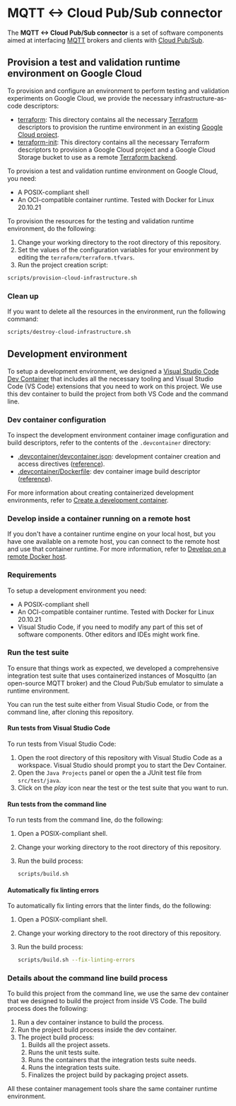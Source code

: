 # MQTT <-> Cloud Pub/Sub connector

The **MQTT <-> Cloud Pub/Sub connector** is a set of software components aimed
at interfacing [MQTT](https://mqtt.org/) brokers and clients with
[Cloud Pub/Sub](https://cloud.google.com/pubsub).

## Provision a test and validation runtime environment on Google Cloud

To provision and configure an environment to perform testing and validation experiments
on Google Cloud, we provide the necessary infrastructure-as-code descriptors:

- [terraform](terraform): This directory contains all the necessary [Terraform](https://www.terraform.io/)
    descriptors to provision the runtime environment in an existing
    [Google Cloud project](https://cloud.google.com/resource-manager/docs/cloud-platform-resource-hierarchy#projects).
- [terraform-init](terraform-init): This directory contains all the necessary Terraform descriptors
    to provision a Google Cloud project and a Google Cloud Storage bucket to use as a
    remote [Terraform backend](https://developer.hashicorp.com/terraform/language/settings/backends/configuration).

To provision a test and validation runtime environment on Google Cloud, you need:

- A POSIX-compliant shell
- An OCI-compatible container runtime. Tested with Docker for Linux 20.10.21

To provision the resources for the testing and validation runtime environment, do the following:

1. Change your working directory to the root directory of this repository.
1. Set the values of the configuration variables for your environment by editing the `terraform/terraform.tfvars`.
1. Run the project creation script:

```sh
scripts/provision-cloud-infrastructure.sh
```

### Clean up

If you want to delete all the resources in the environment, run the following command:

```sh
scripts/destroy-cloud-infrastructure.sh
```

## Development environment

To setup a development environment, we designed a [Visual Studio Code Dev Container](https://code.visualstudio.com/docs/devcontainers/containers)
that includes all the necessary tooling and Visual Studio Code (VS Code) extensions that you
need to work on this project. We use this dev container to build the project from
both VS Code and the command line.

### Dev container configuration

To inspect the development environment container image configuration and build descriptors,
refer to the contents of the `.devcontainer` directory:

- [.devcontainer/devcontainer.json](.devcontainer/devcontainer.json): development container creation and access directives ([reference](https://code.visualstudio.com/docs/remote/devcontainerjson-reference)).
- [.devcontainer/Dockerfile](.devcontainer/Dockerfile): dev container image build descriptor ([reference](https://docs.docker.com/engine/reference/builder/)).

For more information about creating containerized development environments,
refer to [Create a development container](https://code.visualstudio.com/docs/remote/create-dev-container).

### Develop inside a container running on a remote host

If you don't have a container runtime engine on your local host, but you have one available on
a remote host, you can connect to the remote host and use that container runtime.
For more information, refer to
[Develop on a remote Docker host](https://code.visualstudio.com/remote/advancedcontainers/develop-remote-host).

### Requirements

To setup a development environment you need:

- A POSIX-compliant shell
- An OCI-compatible container runtime. Tested with Docker for Linux 20.10.21
- Visual Studio Code, if you need to modify any part of this set of software components. Other editors and IDEs might work fine.

### Run the test suite

To ensure that things work as expected, we developed a comprehensive integration test suite that uses
containerized instances of Mosquitto (an open-source MQTT broker) and the Cloud Pub/Sub emulator to
simulate a runtime environment.

You can run the test suite either from Visual Studio Code, or from the command line, after cloning this
repository.

#### Run tests from Visual Studio Code

To run tests from Visual Studio Code:

1. Open the root directory of this repository with Visual Studio Code as a workspace.
    Visual Studio should prompt you to start the Dev Container.
2. Open the `Java Projects` panel or open the a JUnit test file from `src/test/java`.
3. Click on the _play_ icon near the test or the test suite that you want to run.

#### Run tests from the command line

To run tests from the command line, do the following:

1. Open a POSIX-compliant shell.
2. Change your working directory to the root directory of this repository.
3. Run the build process:

    ```sh
    scripts/build.sh
    ```

#### Automatically fix linting errors

To automatically fix linting errors that the linter finds, do the following:

1. Open a POSIX-compliant shell.
2. Change your working directory to the root directory of this repository.
3. Run the build process:

    ```sh
    scripts/build.sh --fix-linting-errors
    ```

### Details about the command line build process

To build this project from the command line, we use the same dev container that
we designed to build the project from inside VS Code. The build process does the
following:

1. Run a dev container instance to build the process.
1. Run the project build process inside the dev container.
1. The project build process:
    1. Builds all the project assets.
    1. Runs the unit tests suite.
    1. Runs the containers that the integration tests suite needs.
    1. Runs the integration tests suite.
    1. Finalizes the project build by packaging project assets.

All these container management tools share the same container runtime environment.
